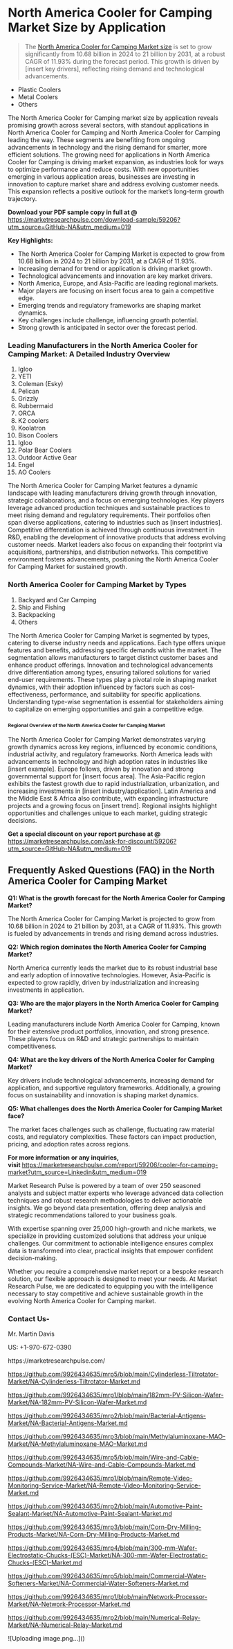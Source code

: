 <h1>North America Cooler for Camping Market&nbsp;Size by Application</h1><blockquote><p>The <a href="https://marketresearchpulse.com/download-sample/59206?utm_source=GitHub-NA&amp;utm_medium=019">North America Cooler for Camping Market size</a> is set to grow significantly from 10.68 billion in 2024 to 21 billion by 2031, at a robust CAGR of 11.93% during the forecast period. This growth is driven by [insert key drivers], reflecting rising demand and technological advancements.</p></blockquote><ul><li>Plastic Coolers<li> Metal Coolers<li> Others</li></ul><p>The North America Cooler for Camping market size by application reveals promising growth across several sectors, with standout applications in North America Cooler for Camping and North America Cooler for Camping leading the way. These segments are benefiting from ongoing advancements in technology and the rising demand for smarter, more efficient solutions. The growing need for applications in North America Cooler for Camping is driving market expansion, as industries look for ways to optimize performance and reduce costs. With new opportunities emerging in various application areas, businesses are investing in innovation to capture market share and address evolving customer needs. This expansion reflects a positive outlook for the market’s long-term growth trajectory.</p><p><strong>Download your PDF sample copy in full at @ </strong><a href="https://marketresearchpulse.com/download-sample/59206?utm_source=GitHub-NA&amp;utm_medium=019">https://marketresearchpulse.com/download-sample/59206?utm_source=GitHub-NA&amp;utm_medium=019</a></p><p><strong>Key Highlights: </strong></p><ul><li>The North America Cooler for Camping Market is expected to grow from 10.68 billion in 2024 to 21 billion by 2031, at a CAGR of 11.93%.</li><li>Increasing demand for trend or application is driving market growth.</li><li>Technological advancements and innovation are key market drivers.</li><li>North America, Europe, and Asia-Pacific are leading regional markets.</li><li>Major players are focusing on insert focus area to gain a competitive edge.</li><li>Emerging trends and regulatory frameworks are shaping market dynamics.</li><li>Key challenges include challenge, influencing growth potential.</li><li>Strong growth is anticipated in sector over the forecast period.</li></ul><h3>Leading Manufacturers in the North America Cooler for Camping Market: A Detailed Industry Overview</h3><ol><li>Igloo</li><li>YETI</li><li>Coleman (Esky)</li><li>Pelican</li><li>Grizzly</li><li>Rubbermaid</li><li>ORCA</li><li>K2 coolers</li><li>Koolatron</li><li>Bison Coolers</li><li>Igloo</li><li>Polar Bear Coolers</li><li>Outdoor Active Gear</li><li>Engel</li><li>AO Coolers</li></ol><div class="flex max-w-full flex-col flex-grow"><div class="min-h-8 text-message flex w-full flex-col items-end gap-2 whitespace-normal break-words [.text-message+&amp;]:mt-5" dir="auto" data-message-author-role="assistant" data-message-id="fd8432e4-4910-450d-b182-61b7bfb0a01f" data-message-model-slug="gpt-4o"><div class="flex w-full flex-col gap-1 empty:hidden first:pt-[3px]"><div class="markdown prose w-full break-words dark:prose-invert light"><p>The North America Cooler for Camping Market features a dynamic landscape with leading manufacturers driving growth through innovation, strategic collaborations, and a focus on emerging technologies. Key players leverage advanced production techniques and sustainable practices to meet rising demand and regulatory requirements. Their portfolios often span diverse applications, catering to industries such as [insert industries]. Competitive differentiation is achieved through continuous investment in R&amp;D, enabling the development of innovative products that address evolving customer needs. Market leaders also focus on expanding their footprint via acquisitions, partnerships, and distribution networks. This competitive environment fosters advancements, positioning the North America Cooler for Camping Market for sustained growth.</p></div></div></div></div><h3>North America Cooler for Camping Market by Types</h3><ol><li>Backyard and Car Camping<li> Ship and Fishing<li> Backpacking<li> Others</li></ol><div class="flex max-w-full flex-col flex-grow"><div class="min-h-8 text-message flex w-full flex-col items-end gap-2 whitespace-normal break-words [.text-message+&amp;]:mt-5" dir="auto" data-message-author-role="assistant" data-message-id="084470be-0bb7-4664-bddf-5156b4f41249" data-message-model-slug="gpt-4o-mini"><div class="flex w-full flex-col gap-1 empty:hidden first:pt-[3px]"><div class="markdown prose w-full break-words dark:prose-invert light"><p>The North America Cooler for Camping Market is segmented by types, catering to diverse industry needs and applications. Each type offers unique features and benefits, addressing specific demands within the market. The segmentation allows manufacturers to target distinct customer bases and enhance product offerings. Innovation and technological advancements drive differentiation among types, ensuring tailored solutions for varied end-user requirements. These types play a pivotal role in shaping market dynamics, with their adoption influenced by factors such as cost-effectiveness, performance, and suitability for specific applications. Understanding type-wise segmentation is essential for stakeholders aiming to capitalize on emerging opportunities and gain a competitive edge.</p></div></div></div></div><h3><span style="font-size: 11px;">Regional Overview of the North America Cooler for Camping Market</span></h3><div class="flex max-w-full flex-col flex-grow"><div class="min-h-8 text-message flex w-full flex-col items-end gap-2 whitespace-normal break-words [.text-message+&amp;]:mt-5" dir="auto" data-message-author-role="assistant" data-message-id="e9038762-ce64-4e30-91c9-9bd413514231" data-message-model-slug="gpt-4o-mini"><div class="flex w-full flex-col gap-1 empty:hidden first:pt-[3px]"><div class="markdown prose w-full break-words dark:prose-invert light"><p>The North America Cooler for Camping Market demonstrates varying growth dynamics across key regions, influenced by economic conditions, industrial activity, and regulatory frameworks. North America leads with advancements in technology and high adoption rates in industries like [insert example]. Europe follows, driven by innovation and strong governmental support for [insert focus area]. The Asia-Pacific region exhibits the fastest growth due to rapid industrialization, urbanization, and increasing investments in [insert industry/application]. Latin America and the Middle East &amp; Africa also contribute, with expanding infrastructure projects and a growing focus on [insert trend]. Regional insights highlight opportunities and challenges unique to each market, guiding strategic decisions.</p></div></div></div></div><p><strong>Get a special discount on your report purchase at @ </strong><a href="https://marketresearchpulse.com/ask-for-discount/59206?utm_source=GitHub-NA&amp;utm_medium=019">https://marketresearchpulse.com/ask-for-discount/59206?utm_source=GitHub-NA&amp;utm_medium=019</a></p><h2>Frequently Asked Questions (FAQ) in the North America Cooler for Camping Market</h2><p><strong>Q1: What is the growth forecast for the North America Cooler for Camping Market?</strong></p><p>The North America Cooler for Camping Market is projected to grow from 10.68 billion in 2024 to 21 billion by 2031, at a CAGR of 11.93%. This growth is fueled by advancements in trends and rising demand across industries.</p><p><strong>Q2: Which region dominates the North America Cooler for Camping Market?</strong></p><p>North America currently leads the market due to its robust industrial base and early adoption of innovative technologies. However, Asia-Pacific is expected to grow rapidly, driven by industrialization and increasing investments in application.</p><p><strong>Q3: Who are the major players in the North America Cooler for Camping Market?</strong></p><p>Leading manufacturers include North America Cooler for Camping, known for their extensive product portfolios, innovation, and strong presence. These players focus on R&amp;D and strategic partnerships to maintain competitiveness.</p><p><strong>Q4: What are the key drivers of the North America Cooler for Camping Market?</strong></p><p>Key drivers include technological advancements, increasing demand for application, and supportive regulatory frameworks. Additionally, a growing focus on sustainability and innovation is shaping market dynamics.</p><p><strong>Q5: What challenges does the North America Cooler for Camping Market face?</strong></p><p>The market faces challenges such as challenge, fluctuating raw material costs, and regulatory complexities. These factors can impact production, pricing, and adoption rates across regions.</p><p><strong>For more information or any inquiries, visit&nbsp;</strong><a href="https://marketresearchpulse.com/report/59206/cooler-for-camping-market?utm_source=Linkedin&utm_medium=019">https://marketresearchpulse.com/report/59206/cooler-for-camping-market?utm_source=Linkedin&utm_medium=019</a></p><p>Market Research Pulse is powered by a team of over 250 seasoned analysts and subject matter experts who leverage advanced data collection techniques and robust research methodologies to deliver actionable insights. We go beyond data presentation, offering deep analysis and strategic recommendations tailored to your business goals.</p><p>With expertise spanning over 25,000 high-growth and niche markets, we specialize in providing customized solutions that address your unique challenges. Our commitment to actionable intelligence ensures complex data is transformed into clear, practical insights that empower confident decision-making.</p><p>Whether you require a comprehensive market report or a bespoke research solution, our flexible approach is designed to meet your needs. At Market Research Pulse, we are dedicated to equipping you with the intelligence necessary to stay competitive and achieve sustainable growth in the evolving North America Cooler for Camping market.</p><h3><strong>Contact Us-</strong></h3><p>Mr. Martin Davis</p><p>US: +1-970-672-0390</p><p>https://marketresearchpulse.com/</p><p><a href="https://github.com/9926434635/mrp5/blob/main/Cylinderless-Tiltrotator-Market/NA-Cylinderless-Tiltrotator-Market.md">https://github.com/9926434635/mrp5/blob/main/Cylinderless-Tiltrotator-Market/NA-Cylinderless-Tiltrotator-Market.md</a></p><p><a href="https://github.com/9926434635/mrp1/blob/main/182mm-PV-Silicon-Wafer-Market/NA-182mm-PV-Silicon-Wafer-Market.md">https://github.com/9926434635/mrp1/blob/main/182mm-PV-Silicon-Wafer-Market/NA-182mm-PV-Silicon-Wafer-Market.md</a></p><p><a href="https://github.com/9926434635/mrp2/blob/main/Bacterial-Antigens-Market/NA-Bacterial-Antigens-Market.md">https://github.com/9926434635/mrp2/blob/main/Bacterial-Antigens-Market/NA-Bacterial-Antigens-Market.md</a></p><p><a href="https://github.com/9926434635/mrp3/blob/main/Methylaluminoxane-MAO-Market/NA-Methylaluminoxane-MAO-Market.md">https://github.com/9926434635/mrp3/blob/main/Methylaluminoxane-MAO-Market/NA-Methylaluminoxane-MAO-Market.md</a></p><p><a href="https://github.com/9926434635/mrp5/blob/main/Wire-and-Cable-Compounds-Market/NA-Wire-and-Cable-Compounds-Market.md">https://github.com/9926434635/mrp5/blob/main/Wire-and-Cable-Compounds-Market/NA-Wire-and-Cable-Compounds-Market.md</a></p><p><a href="https://github.com/9926434635/mrp1/blob/main/Remote-Video-Monitoring-Service-Market/NA-Remote-Video-Monitoring-Service-Market.md">https://github.com/9926434635/mrp1/blob/main/Remote-Video-Monitoring-Service-Market/NA-Remote-Video-Monitoring-Service-Market.md</a></p><p><a href="https://github.com/9926434635/mrp2/blob/main/Automotive-Paint-Sealant-Market/NA-Automotive-Paint-Sealant-Market.md">https://github.com/9926434635/mrp2/blob/main/Automotive-Paint-Sealant-Market/NA-Automotive-Paint-Sealant-Market.md</a></p><p><a href="https://github.com/9926434635/mrp3/blob/main/Corn-Dry-Milling-Products-Market/NA-Corn-Dry-Milling-Products-Market.md">https://github.com/9926434635/mrp3/blob/main/Corn-Dry-Milling-Products-Market/NA-Corn-Dry-Milling-Products-Market.md</a></p><p><a href="https://github.com/9926434635/mrp4/blob/main/300-mm-Wafer-Electrostatic-Chucks-(ESC)-Market/NA-300-mm-Wafer-Electrostatic-Chucks-(ESC)-Market.md">https://github.com/9926434635/mrp4/blob/main/300-mm-Wafer-Electrostatic-Chucks-(ESC)-Market/NA-300-mm-Wafer-Electrostatic-Chucks-(ESC)-Market.md</a></p><p><a href="https://github.com/9926434635/mrp5/blob/main/Commercial-Water-Softeners-Market/NA-Commercial-Water-Softeners-Market.md">https://github.com/9926434635/mrp5/blob/main/Commercial-Water-Softeners-Market/NA-Commercial-Water-Softeners-Market.md</a></p><p><a href="https://github.com/9926434635/mrp1/blob/main/Network-Processor-Market/NA-Network-Processor-Market.md">https://github.com/9926434635/mrp1/blob/main/Network-Processor-Market/NA-Network-Processor-Market.md</a></p><p><a href="https://github.com/9926434635/mrp2/blob/main/Numerical-Relay-Market/NA-Numerical-Relay-Market.md">https://github.com/9926434635/mrp2/blob/main/Numerical-Relay-Market/NA-Numerical-Relay-Market.md</a></p>
![Uploading image.png…]()
